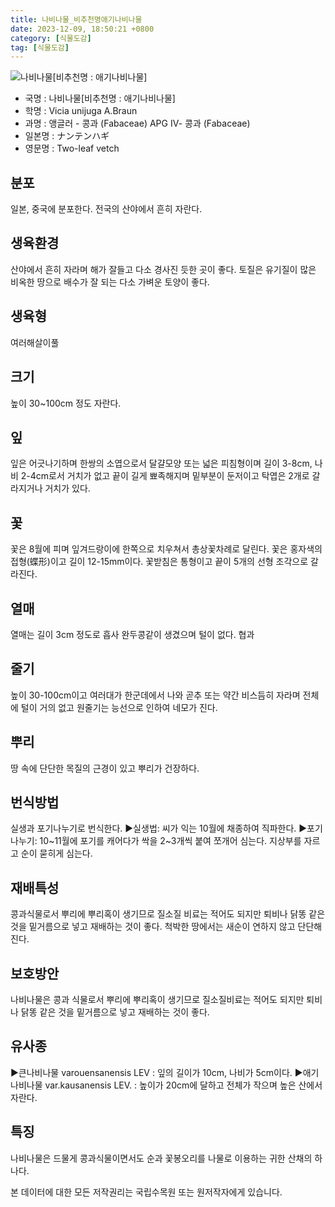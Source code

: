 ```yaml
---
title: 나비나물_비추천명애기나비나물
date: 2023-12-09, 18:50:21 +0800
category: [식물도감]
tag: [식물도감]
---
```




![나비나물[비추천명 : 애기나비나물]](http://www.nature.go.kr/fileUpload/plants/basic/Leguminosae/Vicia/12352/1_th2.JPG)
- 국명 : 나비나물[비추천명 : 애기나비나물]
- 학명 : Vicia unijuga A.Braun
- 과명 : 앵글러 - 콩과 (Fabaceae) APG Ⅳ- 콩과 (Fabaceae)
- 일본명 : ナンテンハギ
- 영문명 : Two-leaf vetch


## 분포
일본, 중국에 분포한다.전국의 산야에서 흔히 자란다.
## 생육환경
산야에서 흔히 자라며 해가 잘들고 다소 경사진 듯한 곳이 좋다. 토질은 유기질이 많은 비옥한 땅으로 배수가 잘 되는 다소 가벼운 토양이 좋다.
## 생육형
여러해살이풀 
## 크기
높이 30~100cm 정도 자란다.
## 잎
잎은 어긋나기하며 한쌍의 소엽으로서 달걀모양 또는 넓은 피침형이며 길이 3-8cm, 나비 2-4cm로서 거치가 없고 끝이 길게 뾰족해지며 밑부분이 둔저이고 탁엽은 2개로 갈라지거나 거치가 있다.
## 꽃
꽃은 8월에 피며 잎겨드랑이에 한쪽으로 치우쳐서 총상꽃차례로 달린다. 꽃은 홍자색의 접형(蝶形)이고 길이 12-15mm이다. 꽃받침은 통형이고 끝이 5개의 선형 조각으로 갈라진다.
## 열매
열매는 길이 3cm 정도로 흡사 완두콩같이 생겼으며 털이 없다. 협과
## 줄기
높이 30-100cm이고 여러대가 한군데에서 나와 곧추 또는 약간 비스듬히 자라며 전체에 털이 거의 없고 원줄기는 능선으로 인하여 네모가 진다.
## 뿌리
땅 속에 단단한 목질의 근경이 있고 뿌리가 건장하다.
## 번식방법
실생과 포기나누기로 번식한다.▶실생법: 씨가 익는 10월에 채종하여 직파한다.▶포기나누기: 10~11월에 포기를 캐어다가 싹을 2~3개씩 붙여 쪼개어 심는다. 지상부를 자르고 순이 묻히게 심는다.
## 재배특성
콩과식물로서 뿌리에 뿌리혹이 생기므로 질소질 비료는 적어도 되지만 퇴비나 닭똥 같은 것을 밑거름으로 넣고 재배하는 것이 좋다. 척박한 땅에서는 새순이 연하지 않고 단단해진다.
## 보호방안
나비나물은 콩과 식물로서 뿌리에 뿌리혹이 생기므로 질소질비료는 적어도 되지만  퇴비나 닭똥 같은 것을 밑거름으로 넣고 재배하는 것이 좋다.
## 유사종
▶큰나비나물 varouensanensis LEV : 잎의 길이가 10cm, 나비가 5cm이다. ▶애기나비나물 var.kausanensis LEV. : 높이가 20cm에 달하고 전체가 작으며 높은 산에서 자란다.
## 특징
나비나물은 드물게 콩과식물이면서도 순과 꽃봉오리를 나물로 이용하는 귀한 산채의 하나다.






본 데이터에 대한 모든 저작권리는 국립수목원 또는 원저작자에게 있습니다.
